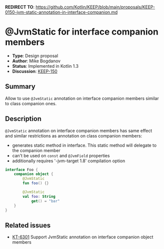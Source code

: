**REDIRECT TO**: https://github.com/Kotlin/KEEP/blob/main/proposals/KEEP-0150-jvm-static-annotation-in-interface-companion.md

# @JvmStatic for interface companion members

* **Type**: Design proposal
* **Author**: Mike Bogdanov
* **Status**: Implemented in Kotlin 1.3
* **Discussion**: [KEEP-150](https://github.com/Kotlin/KEEP/issues/150)

## Summary

Allow to use `@JvmStatic` annotation on interface companion members similar to class companion ones.

## Description

`@JvmStatic` annotation on interface companion members has same effect and similar restrictions as annotation on class companion members:
* generates static method in interface. This static method will delegate to the companion member
* can't be used on `const` and `@JvmField` properties
* additionally requires '-jvm-target 1.8' compilation option


``` kotlin
interface Foo {
    companion object {
        @JvmStatic
        fun foo() {}

        @JvmStatic
        val foo: String
            get() = "bar"
    }
}
```

## Related issues

* [KT-6301](https://youtrack.jetbrains.com/issue/KT-6301) Support JvmStatic annotation on interface companion object members

